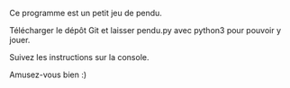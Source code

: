 Ce programme est un petit jeu de pendu.

Télécharger le dépôt Git et laisser pendu.py avec python3 pour pouvoir y jouer.

Suivez les instructions sur la console.

Amusez-vous bien :)
